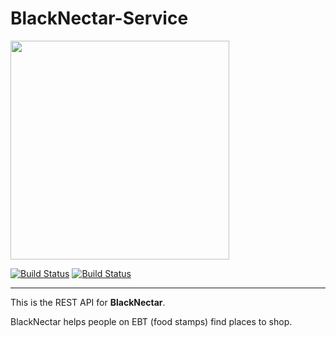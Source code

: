 BlackNectar-Service
=====================

<img src="https://raw.githubusercontent.com/BlackWholeLabs/BlackNectar-iOS/develop/Design/Logo/Icon-Original.png" width="350"> </img>

[![Build Status](http://jenkins.redroma.tech/job/BlackNectarService/badge/icon)](http://jenkins.redroma.tech/job/BlackNectarService/)
[![Build Status](https://travis-ci.org/BlackWholeLabs/BlackNectar-Service.svg?branch=develop)](https://travis-ci.org/BlackWholeLabs/BlackNectar-Service)

---

This is the REST API for **BlackNectar**.

BlackNectar helps people on EBT (food stamps) find places to shop.
